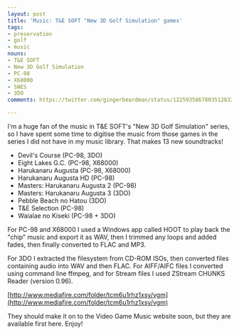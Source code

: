 ```yaml
---
layout: post
title: 'Music: T&E SOFT "New 3D Golf Simulation" games'
tags:
- preservation
- golf
- music
nouns:
- T&E SOFT
- New 3D Golf Simulation
- PC-98
- X68000
- SNES
- 3DO
comments: https://twitter.com/gingerbeardman/status/1225935867803512832

---
```


I'm a huge fan of the music in T&E SOFT's "New 3D Golf Simulation" series, so I have spent some time to digitise the music from those games in the series I did not have in my music library. That makes 13 new soundtracks!

- Devil's Course (PC-98, 3DO)
- Eight Lakes G.C. (PC-98, X68000)
- Harukanaru Augusta (PC-98, X68000)
- Harukanaru Augusta HD (PC-98)
- Masters: Harukanaru Augusta 2 (PC-98)
- Masters: Harukanaru Augusta 3 (3DO)
- Pebble Beach no Hatou (3DO)
- T&E Selection (PC-98)
- Waialae no Kiseki (PC-98 + 3DO)

For PC-98 and X68000 I used a Windows app called HOOT to play back the "chip" music and export it as WAV, then I trimmed any loops and added fades, then finally converted to FLAC and MP3. 

For 3DO I extracted the filesystem from CD-ROM ISOs, then converted files containing audio into WAV and then FLAC. For AIFF/AIFC files I converted using command line ffmpeg, and for Stream files I used ZStream CHUNKS Reader (version 0.96).

[http://www.mediafire.com/folder/tcm6u1rhz1xsy/vgm](http://www.mediafire.com/folder/tcm6u1rhz1xsy/vgm)

They should make it on to the Video Game Music website soon, but they are available first here. Enjoy!
